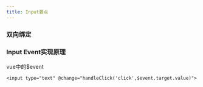 ```yaml
---
title: Input要点
---
```


### 双向绑定

### Input Event实现原理
vue中的$event

```vue
<input type="text" @change="handleClick('click',$event.target.value)">
```

